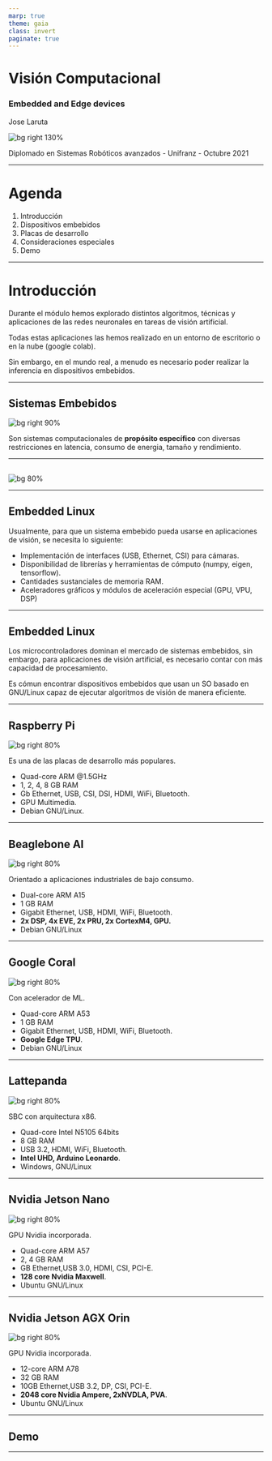 ```yaml
---
marp: true
theme: gaia
class: invert
paginate: true
---
```


# Visión Computacional
### Embedded and Edge devices

Jose Laruta

![bg right 130%](img/unifranz_logo.png)

Diplomado en Sistemas Robóticos avanzados - Unifranz - Octubre 2021

---
# Agenda

1. Introducción
2. Dispositivos embebidos
3. Placas de desarrollo 
5. Consideraciones especiales
6. Demo

---

# Introducción

Durante el módulo hemos explorado distintos algoritmos, técnicas y aplicaciones de las redes neuronales en tareas de visión artificial.

Todas estas aplicaciones las hemos realizado en un entorno de escritorio o en la nube (google colab).

Sin embargo, en el mundo real, a menudo es necesario poder realizar la inferencia en dispositivos embebidos.

---

## Sistemas Embebidos

![bg right 90%](img/embedded.jpeg)

Son sistemas computacionales de **propósito específico** con diversas restricciones en latencia, consumo de energia, tamaño y rendimiento.

---

## 

![bg 80%](img/embedded2.png)


---

## Embedded Linux

Usualmente, para que un sistema embebido pueda usarse en aplicaciones de visión, se necesita lo siguiente:

  - Implementación de interfaces (USB, Ethernet, CSI) para cámaras.
  - Disponibilidad de librerías y herramientas de cómputo (numpy, eigen, tensorflow).
  - Cantidades sustanciales de memoria RAM.
  - Aceleradores gráficos y módulos de aceleración especial (GPU, VPU, DSP)

---

## Embedded Linux

Los microcontroladores dominan el mercado de sistemas embebidos, sin embargo, para aplicaciones de visión artificial, es necesario contar con más capacidad de procesamiento.

Es cómun encontrar dispositivos embebidos que usan un SO basado en GNU/Linux capaz de ejecutar algoritmos de visión de manera eficiente.

---

## Raspberry Pi

![bg right 80%](img/raspi.jpg)

Es una de las placas de desarrollo más populares.

 - Quad-core ARM @1.5GHz
 - 1, 2, 4, 8 GB RAM
 - Gb Ethernet, USB, CSI, DSI, HDMI, WiFi, Bluetooth.
 - GPU Multimedia.
 - Debian GNU/Linux.

---

## Beaglebone AI

![bg right 80%](img/beagleboneai.webp)

Orientado a aplicaciones industriales de bajo consumo.

 - Dual-core ARM A15
 - 1 GB RAM
 - Gigabit Ethernet, USB, HDMI, WiFi, Bluetooth.
 - **2x DSP, 4x EVE, 2x PRU, 2x CortexM4, GPU.**
 - Debian GNU/Linux

---

## Google Coral

![bg right 80%](img/coral.png)

Con acelerador de ML.

 - Quad-core ARM A53
 - 1 GB RAM
 - Gigabit Ethernet, USB, HDMI, WiFi, Bluetooth.
 - **Google Edge TPU**.
 - Debian GNU/Linux

---

## Lattepanda

![bg right 80%](img/lattepanda.png)

SBC con arquitectura x86.

 - Quad-core Intel N5105 64bits
 - 8 GB RAM
 - USB 3.2, HDMI, WiFi, Bluetooth.
 - **Intel UHD, Arduino Leonardo**.
 - Windows, GNU/Linux

---

## Nvidia Jetson Nano

![bg right 80%](img/jetsonnano.png)

GPU Nvidia incorporada.

 - Quad-core ARM A57
 - 2, 4 GB RAM
 - GB Ethernet,USB 3.0, HDMI, CSI, PCI-E.
 - **128 core Nvidia Maxwell**.
 - Ubuntu GNU/Linux

---

## Nvidia Jetson AGX Orin

![bg right 80%](img/jetsonnano.png)

GPU Nvidia incorporada.

 - 12-core ARM A78
 - 32 GB RAM
 - 10GB Ethernet,USB 3.2, DP, CSI, PCI-E.
 - **2048 core Nvidia Ampere, 2xNVDLA, PVA**.
 - Ubuntu GNU/Linux

---


## Demo


---

